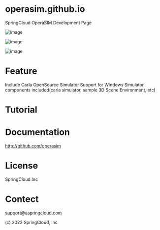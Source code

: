 # operasim.github.io
SpringCloud OperaSIM Development Page

![image](https://user-images.githubusercontent.com/119984447/206066321-04ea385c-01c9-41c5-9539-1387d0f3f3c9.png)

![image](https://user-images.githubusercontent.com/119984447/206066382-07660b33-7a21-4f86-880c-e20e28d62aaa.png)

![image](https://user-images.githubusercontent.com/119984447/206069928-3d37d59c-52ab-4f81-aa73-2d783b44e1b4.png)


# Feature 
Include Carla OpenSource Simulator
Support for Windows
Simulator components included(carla simulator, sample 3D Scene Environment, etc)

# Tutorial

# Documentation
http://github.com/operasim

# License
SpringCloud.Inc 

# Contect
support@aspringcloud.com

(c) 2022 SpringCloud, inc

